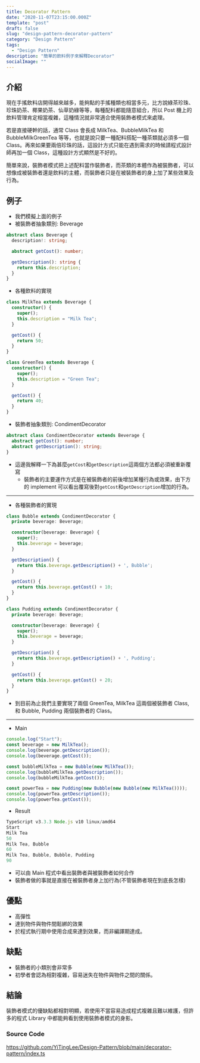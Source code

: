 ```yaml
---
title: Decorator Pattern
date: "2020-11-07T23:15:00.000Z"
template: "post"
draft: false
slug: "design-pattern-decorator-pattern"
category: "Design Pattern"
tags:
  - "Design Pattern"
description: "簡單的飲料例子來解釋Decorator"
socialImage: ""
---
```


## 介紹

現在手搖飲料店開得越來越多，能夠點的手搖種類也相當多元，比方說綠茶珍珠、珍珠奶茶、椰果奶茶、仙草奶綠等等，每種配料都能隨意組合，所以 Post 機上的飲料管理肯定相當複雜，這種情況就非常適合使用裝飾者模式來處理。

若是直接硬幹的話，通常 Class 會長成 MilkTea、BubbleMilkTea 和 BubbleMilkGreenTea 等等，也就是說只要一種配料搭配一種茶類就必須多一個 Class。再來如果要兩倍珍珠的話，這設計方式只能在遇到需求的時候請程式設計師再加一個 Class，這種設計方式顯然是不好的。

簡單來說，裝飾者模式把上述配料當作裝飾者，而茶類的本體作為被裝飾者，可以想像成被裝飾者還是飲料的主體，而裝飾者只是在被裝飾者的身上加了某些效果及行為。

## 例子

- 我們模擬上面的例子
- 被裝飾者抽象類別: Beverage

```typescript
abstract class Beverage {
  description!: string;

  abstract getCost(): number;

  getDescription(): string {
    return this.description;
  }
}

```

- 各種飲料的實現

```typescript
class MilkTea extends Beverage {
  constructor() {
    super();
    this.description = "Milk Tea";
  }

  getCost() {
    return 50;
  }
}

class GreenTea extends Beverage {
  constructor() {
    super();
    this.description = "Green Tea";
  }

  getCost() {
    return 40;
  }
}
```

- 裝飾者抽象類別: CondimentDecorator

```typescript
abstract class CondimentDecorator extends Beverage {
  abstract getCost(): number;
  abstract getDescription(): string;
}
```

- 這邊我解釋一下為甚麼`getCost`和`getDescription`這兩個方法都必須被重新覆寫
  - 裝飾者的主要運作方式是在被裝飾者的前後增加某種行為或效果，由下方的 implement 可以看出覆寫後對`getCost`和`getDescription`增加的行為。

---

- 各種裝飾者的實現

```typescript
class Bubble extends CondimentDecorator {
  private beverage: Beverage;

  constructor(beverage: Beverage) {
    super();
    this.beverage = beverage;
  }

  getDescription() {
    return this.beverage.getDescription() + ', Bubble';
  }

  getCost() {
    return this.beverage.getCost() + 10;
  }
}

class Pudding extends CondimentDecorator {
  private beverage: Beverage;

  constructor(beverage: Beverage) {
    super();
    this.beverage = beverage;
  }

  getDescription() {
    return this.beverage.getDescription() + ', Pudding';
  }

  getCost() {
    return this.beverage.getCost() + 20;
  }
}
```

- 到目前為止我們主要實現了兩個 GreenTea, MilkTea 這兩個被裝飾者 Class, 和 Bubble, Pudding 兩個裝飾者的 Class。

---

- Main

```typescript
console.log("Start");
const beverage = new MilkTea();
console.log(beverage.getDescription());
console.log(beverage.getCost());

const bubbleMilkTea = new Bubble(new MilkTea());
console.log(bubbleMilkTea.getDescription());
console.log(bubbleMilkTea.getCost());

const powerTea = new Pudding(new Bubble(new Bubble(new MilkTea())));
console.log(powerTea.getDescription());
console.log(powerTea.getCost());
```

- Result

```typescript
TypeScript v3.3.3 Node.js v10 linux/amd64
Start
Milk Tea
50
Milk Tea, Bubble
60
Milk Tea, Bubble, Bubble, Pudding
90
```

- 可以由 Main 程式中看出裝飾者與被裝飾者如何合作
- 裝飾者做的事就是直接在被裝飾者身上加行為(不管裝飾者現在到底長怎樣)

## 優點

- 高彈性
- 達到物件與物件間鬆綁的效果
- 於程式執行期中使用合成來達到效果，而非編譯期達成。

## 缺點

- 裝飾者的小類別會非常多
- 初學者會認為相對複雜，容易迷失在物件與物件之間的關係。

## 結論

裝飾者模式的優缺點都相對明顯，若使用不當容易造成程式複雜且難以維護，但許多的程式 Library 中都能夠看到使用裝飾者模式的身影。

### Source Code

https://github.com/YiTingLee/Design-Pattern/blob/main/decorator-pattern/index.ts
